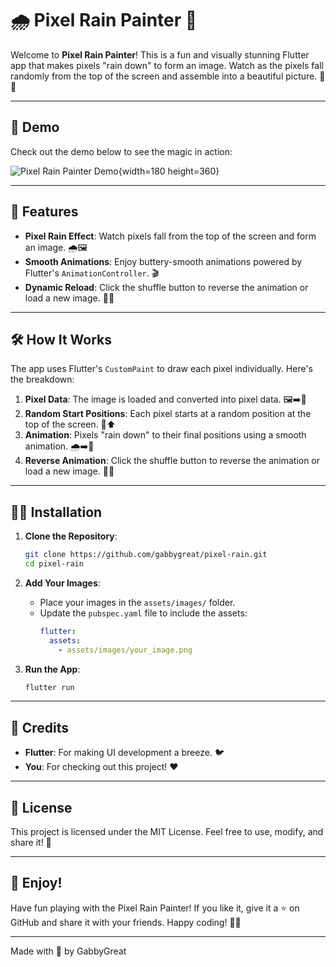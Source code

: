 # 🌧️ Pixel Rain Painter 🎨

Welcome to **Pixel Rain Painter**! This is a fun and visually stunning Flutter app that makes pixels "rain down" to form an image. Watch as the pixels fall randomly from the top of the screen and assemble into a beautiful picture. 🌈✨

---

## 🎥 Demo

Check out the demo below to see the magic in action:

![Pixel Rain Painter Demo](assets/images/demo.gif){width=180 height=360}

---

## 🚀 Features

- **Pixel Rain Effect**: Watch pixels fall from the top of the screen and form an image. 🌧️🖼️
- **Smooth Animations**: Enjoy buttery-smooth animations powered by Flutter's `AnimationController`. 🎬
- **Dynamic Reload**: Click the shuffle button to reverse the animation or load a new image. 🔄🎲

---

## 🛠️ How It Works

The app uses Flutter's `CustomPaint` to draw each pixel individually. Here's the breakdown:

1. **Pixel Data**: The image is loaded and converted into pixel data. 🖼️➡️🔢
2. **Random Start Positions**: Each pixel starts at a random position at the top of the screen. 🎲⬆️
3. **Animation**: Pixels "rain down" to their final positions using a smooth animation. 🌧️➡️🎯
4. **Reverse Animation**: Click the shuffle button to reverse the animation or load a new image. 🔄✨

---

## 🧑‍💻 Installation

1. **Clone the Repository**:
   ```bash
   git clone https://github.com/gabbygreat/pixel-rain.git
   cd pixel-rain
   ```

2. **Add Your Images**:
   - Place your images in the `assets/images/` folder.
   - Update the `pubspec.yaml` file to include the assets:
     ```yaml
     flutter:
       assets:
         - assets/images/your_image.png
     ```

3. **Run the App**:
   ```bash
   flutter run
   ```

---

## 🙏 Credits

- **Flutter**: For making UI development a breeze. 🐦
- **You**: For checking out this project! ❤️

---

## 📄 License

This project is licensed under the MIT License. Feel free to use, modify, and share it! 📜

---

## 🎉 Enjoy!

Have fun playing with the Pixel Rain Painter! If you like it, give it a ⭐ on GitHub and share it with your friends. Happy coding! 🚀🎨

---

Made with 💙 by GabbyGreat